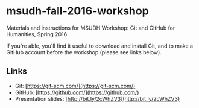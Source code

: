 # msudh-fall-2016-workshop
Materials and instructions for MSUDH Workshop: Git and GitHub for Humanities, Spring 2016

If you're able, you'll find it useful to download and install Git, and to make a GitHub account before the workshop (please see links below).

## Links
* Git: [https://git-scm.com/](https://git-scm.com/)
* GitHub: [https://github.com/](https://github.com/)
* Presentation slides: [http://bit.ly/2cWhZV3](http://bit.ly/2cWhZV3)
